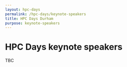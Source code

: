 ```yaml
---
layout: hpc-days
permalink: /hpc-days/keynote-speakers
title: HPC Days Durham
purpose: keynote-speakers
---
```


# HPC Days keynote speakers

TBC
